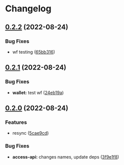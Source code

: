 # Changelog

## [0.2.2](https://github.com/web3-storage/ucan-protocol/compare/wallet-v0.2.1...wallet-v0.2.2) (2022-08-24)


### Bug Fixes

* wf testing ([65bb316](https://github.com/web3-storage/ucan-protocol/commit/65bb31671f2e7475a0c7a353e5cbb8ba07855ddb))

## [0.2.1](https://github.com/web3-storage/ucan-protocol/compare/wallet-v0.2.0...wallet-v0.2.1) (2022-08-24)


### Bug Fixes

* **wallet:** test wf ([24eb19a](https://github.com/web3-storage/ucan-protocol/commit/24eb19a6d141ee0e74dac005560e055abc051181))

## [0.2.0](https://github.com/web3-storage/ucan-protocol/compare/wallet-v0.1.0...wallet-v0.2.0) (2022-08-24)


### Features

* resync ([5cae9cd](https://github.com/web3-storage/ucan-protocol/commit/5cae9cd55cfcc06046eb23a2f33931299dd07ff5))


### Bug Fixes

* **access-api:** changes names, update deps ([3f9e1f8](https://github.com/web3-storage/ucan-protocol/commit/3f9e1f800728f57a9b194154c1b2e0133aa5bca4))
